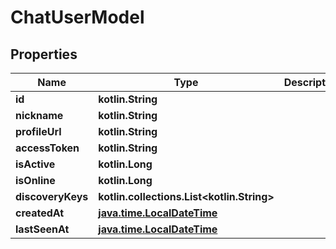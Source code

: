 
# ChatUserModel

## Properties
Name | Type | Description | Notes
------------ | ------------- | ------------- | -------------
**id** | **kotlin.String** |  |  [optional]
**nickname** | **kotlin.String** |  |  [optional]
**profileUrl** | **kotlin.String** |  |  [optional]
**accessToken** | **kotlin.String** |  |  [optional]
**isActive** | **kotlin.Long** |  |  [optional]
**isOnline** | **kotlin.Long** |  |  [optional]
**discoveryKeys** | **kotlin.collections.List&lt;kotlin.String&gt;** |  |  [optional]
**createdAt** | [**java.time.LocalDateTime**](java.time.OffsetDateTime.md) |  |  [optional]
**lastSeenAt** | [**java.time.LocalDateTime**](java.time.OffsetDateTime.md) |  |  [optional]



